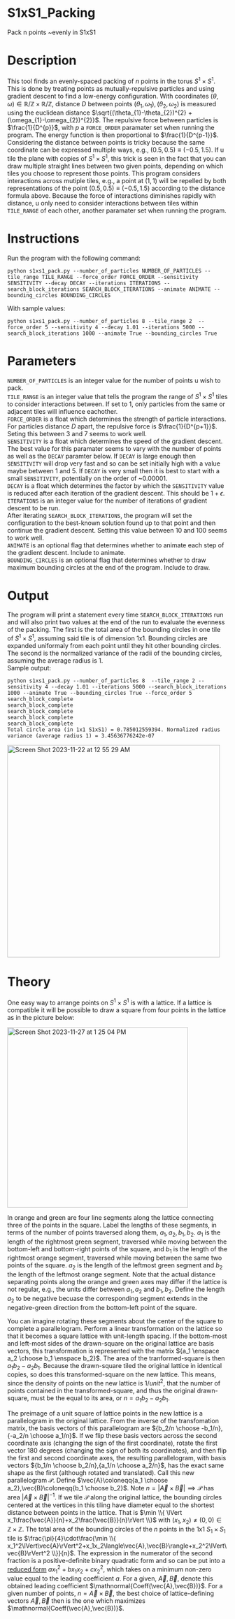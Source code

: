 # S1xS1_Packing
 Pack n points ~evenly in S1xS1

 # Description
 This tool finds an evenly-spaced packing of $n$ points in the torus $S^{1} \times S^{1}$. This is done by treating points as mutually-repulsive particles and using gradient descent to find a low-energy configuration. With coordinates $`(\theta,\omega) \in \mathbb{R}/\mathbb{Z} \times \mathbb{R}/\mathbb{Z}`$, distance $D$ between points $`(\theta_{1},\omega_{1}),(\theta_{2},\omega_{2})`$ is measured using the euclidean distance $\sqrt{(\theta_{1}-\theta_{2})^{2} + (\omega_{1}-\omega_{2})^{2}}$. The repulsive force between particles is $\frac{1}{D^{p}}$, with $p$ a `FORCE_ORDER` paramater set when running the program. The energy function is then proportional to $\frac{1}{D^{p-1}}$. Considering the distance between points is tricky because the same coordinate can be expressed multiple ways, e.g., $`(0.5,0.5)\equiv(-0.5,1.5)`$. If u tile the plane with copies of $S^{1} \times S^{1}$, this trick is seen in the fact that you can draw multiple straight lines between two given points, depending on which tiles you choose to represent those points. This program considers interactions across mutiple tiles, e.g., a point at $`(1,1)`$ will be repelled by both representations of the point $`(0.5,0.5)\equiv(-0.5,1.5)`$ according to the distance formula above. Because the force of interactions diminishes rapidly with distance, u only need to consider interactions between tiles within `TILE_RANGE` of each other, another paramater set when running the program.

 # Instructions
 Run the program with the following command:  
 ```
 python s1xs1_pack.py --number_of_particles NUMBER_OF_PARTICLES --tile_range TILE_RANGE --force_order FORCE_ORDER --sensitivity SENSITIVITY --decay DECAY --iterations ITERATIONS --search_block_iterations SEARCH_BLOCK_ITERATIONS --animate ANIMATE --bounding_circles BOUNDING_CIRCLES
```  
 With sample values:  
 ```
 python s1xs1_pack.py --number_of_particles 8 --tile_range 2  --force_order 5 --sensitivity 4 --decay 1.01 --iterations 5000 --search_block_iterations 1000 --animate True --bounding_circles True
```

 # Parameters
`NUMBER_OF_PARTICLES` is an integer value for the number of points u wish to pack.  
`TILE_RANGE` is an integer value that tells the program the range of $S^{1} \times S^{1}$ tiles to consider interactions between. If set to 1, only particles from the same or adjacent tiles will influence eachother.  
`FORCE_ORDER` is a float which determines the strength of particle interactions. For particles distance $D$ apart, the repulsive force is $\frac{1}{D^{p+1}}$. Seting this between 3 and 7 seems to work well.  
`SENSITIVITY` is a float which determines the speed of the gradient descent. The best value for this paramater seems to vary with the number of points as well as the `DECAY` paramter below. If `DECAY` is large enough then `SENSITIVITY` will drop very fast and so can be set initially high with a value maybe between 1 and 5. If `DECAY` is very small then it is best to start with a small `SENSITIVITY`, potentially on the order of ~0.00001.  
`DECAY` is a float which determines the factor by which the `SENSITIVITY` value is reduced after each iteration of the gradient descent. This should be $1+\epsilon$.  
`ITERATIONS` is an integer value for the number of iterations of gradient descent to be run.  
After iterating `SEARCH_BLOCK_ITERATIONS`, the program will set the configuration to the best-known solution found up to that point and then continue the gradient descent. Setting this value between 10 and 100 seems to work well.  
`ANIMATE` is an optional flag that determines whether to animate each step of the gradient descent. Include to animate.  
`BOUNDING_CIRCLES` is an optional flag that determines whether to draw maximum bounding circles at the end of the program. Include to draw.

# Output
The program will print a statement every time `SEARCH_BLOCK_ITERATIONS` run and will also print two values at the end of the run to evaluate the evenness of the packing. The first is the total area of the bounding circles in one tile of $S^{1} \times S^{1}$, assuming said tile is of dimension 1x1. Bounding circles are expanded uniformaly from each point until they hit other bounding circles. The second is the normalized variance of the radii of the bounding circles, assuming the average radius is 1.  
Sample output:  
```
python s1xs1_pack.py --number_of_particles 8  --tile_range 2 --sensitivity 4 --decay 1.01 --iterations 5000 --search_block_iterations 1000 --animate True --bounding_circles True --force_order 5
search_block_complete
search_block_complete
search_block_complete
search_block_complete
search_block_complete
Total circle area (in 1x1 S1xS1) = 0.785012559394. Normalized radius variance (average radius 1) = 3.45636776242e-07
```
<img width="486" alt="Screen Shot 2023-11-22 at 12 55 29 AM" src="https://github.com/ms-dolecki/S1xS1_Packing/assets/151703986/c878c396-afb3-451e-823c-faa35983989b">

# Theory
One easy way to arrange points on $S^{1} \times S^{1}$ is with a lattice. If a lattice is compatible it will be possible to draw a square from four points in the lattice as in the picture below:

<img width="413" alt="Screen Shot 2023-11-27 at 1 25 04 PM" src="https://github.com/ms-dolecki/S1xS1_Packing/assets/151703986/69e20145-fac7-4dd1-a435-7337b830ea9e">

In orange and green are four line segments along the lattice connecting three of the points in the square. Label the lengths of these segments, in terms of the number of points traversed along them, $a_1,a_2,b_1,b_2$.  $a_1$ is the length of the rightmost green segment, traversed while moving between the bottom-left and bottom-right points of the square, and $b_1$ is the length of the rightmost orange segment, traversed while moving between the same two points of the square. $a_2$ is the length of the leftmost green segment and $b_2$ the length of the leftmost orange segment. Note that the actual distance separating points along the orange and green axes may differ if the lattice is not regular, e.g., the units differ between $a_1,a_2$ and $b_1,b_2$. Define the length $a_2$ to be negative becuase the corresponding segment extends in the negative-green direction from the bottom-left point of the square.

You can imagine rotating these segments about the center of the square to complete a parallelogram. Perform a linear transformation on the lattice so that it becomes a square lattice with unit-length spacing. If the bottom-most and left-most sides of the drawn-square on the original lattice are basis vectors, this transformation is represented with the matrix ${a_1 \enspace a_2 \choose b_1 \enspace b_2}$. The area of the tranformed-square is then $a_1b_2-a_2b_1$. Because the drawn-square tiled the original lattice in identical copies, so does this transformed-square on the new lattice. This means, since the density of points on the new lattice is $1/unit^2$, that the number of points contained in the transformed-square, and thus the original drawn-square, must be the equal to its area, or $n = a_1b_2-a_2b_1$.  

The preimage of a unit square of lattice points in the new lattice is a parallelogram in the original lattice. From the inverse of the transfomation matrix, the basis vectors of this parallelogram are ${b_2/n \choose -b_1/n},{-a_2/n \choose a_1/n}$. If we flip these basis vectors across the second coordinate axis (changing the sign of the first coordinate), rotate the first vector 180 degrees (changing the sign of both its coordinates), and then flip the first and second coordinate axes, the resulting parallelogram, with basis vectors ${b_1/n \choose b_2/n},{a_1/n \choose a_2/n}$, has the exact same shape as the first (although rotated and translated). Call this new parallelogram $\mathcal{P}$. Define $\vec{A}\coloneqq{a_1 \choose a_2},\vec{B}\coloneqq{b_1 \choose b_2}\$. Note $n = |\vec{A}\times\vec{B}| \implies \mathcal{P}$ has area $|\vec{A}\times\vec{B}|^{-1}$. If we tile $\mathcal{P}$ along the original lattice, the bounding circles centered at the vertices in this tiling have diameter equal to the shortest distance between points in the lattice. That is $\min \\{ \lVert x_1\frac{\vec{A}}{n}+x_2\frac{\vec{B}}{n}\rVert \\}$ with $(x_1,x_2)\neq(0,0)\in\mathbb{Z}\times\mathbb{Z}$. The total area of the bounding circles of the $n$ points in the 1x1 $S_{1} \times S_{1}$ tile is $\frac{\pi}{4}\cdot\frac{\min \\{ x_1^2\lVert\vec{A}\rVert^2+x_1x_2\langle\vec{A},\vec{B}\rangle+x_2^2\lVert\vec{B}\rVert^2 \\}}{n}$. The expression in the numerator of the second fraction is a positive-definite binary quadratic form and so can be put into a [reduced form](http://mathonline.wikidot.com/reduced-binary-quadratic-forms>) $ax_1^2 + bx_1x_2 + cx_2^2$, which takes on a minimum non-zero value equal to the leading coefficient $a$. For a given, $\vec{A},\vec{B}$, denote this obtained leading coefficient $\mathnormal{Coeff(\vec{A},\vec{B})}$. For a given number of points, $n=\vec{A}\times\vec{B}$, the best choice of lattice-defining vectors $\vec{A},\vec{B}$ then is the one which maximizes $\mathnormal{Coeff(\vec{A},\vec{B})}$.
